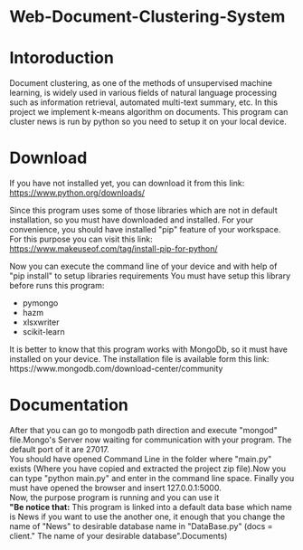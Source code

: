# Web-Document-Clustering-System

<h1>Intoroduction</h1>
Document clustering, as one of the methods of unsupervised machine learning, is widely used in various fields of natural language processing such as information retrieval, automated multi-text summary, etc.
In this project we implement k-means algorithm on documents. This program can cluster news is run by python so you need to setup it on your local device.

<h1>Download</h1>

If you have not installed yet, you can download it from this link:
https://www.python.org/downloads/

Since this program uses some of those libraries which are not in default installation, so you must have downloaded and installed. 
For your convenience, you should have installed "pip" feature of your workspace. For this purpose you can visit this link: https://www.makeuseof.com/tag/install-pip-for-python/

Now you can execute the command line of your device and with help of "pip install" to setup libraries requirements
You must have setup this library before runs this program:
<ul>
  <li>pymongo</li>
  <li>hazm</li>
  <li>xlsxwriter</li>
   <li>scikit-learn </li>
</ul>
It is better to know that this program works with MongoDb, so it must have installed on your device. The installation file is available form this link:
https://www.mongodb.com/download-center/community

<h1>Documentation</h1>
After that you can go to mongodb path direction and execute "mongod" file.Mongo's Server now waiting for communication with your program. The default port of it are 27017.
<br>
You should have opened Command Line in the folder where "main.py" exists (Where you have copied and extracted the project zip file).Now you can type "python main.py" and enter in the command line space.
Finally you must have opened the browser and insert 127.0.0.1:5000.
<br>
Now, the purpose program is running and you can use it
<br>
<B>"Be notice that:</B>
This program is linked into a default data base which name is News
if you want to use the another one, it enough that you change the name of "News" to desirable database name in "DataBase.py"
(docs = client." The name of your desirable database".Documents)

